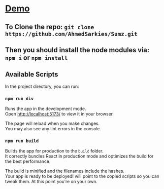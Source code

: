# [Demo](https://sarkies-sumz-app.netlify.app/)

## To Clone the repo: `git clone https://github.com/AhmedSarkies/Sumz.git`

## Then you should install the node modules via: `npm i` or `npm install`

## Available Scripts

In the project directory, you can run:

### `npm run div`

Runs the app in the development mode.\
Open [http://localhost:5173/](http://localhost:5173/) to view it in your browser.

The page will reload when you make changes.\
You may also see any lint errors in the console.

### `npm run build`

Builds the app for production to the `build` folder.\
It correctly bundles React in production mode and optimizes the build for the best performance.

The build is minified and the filenames include the hashes.\
Your app is ready to be deployed!
 will point to the copied scripts so you can tweak them. At this point you're on your own.
